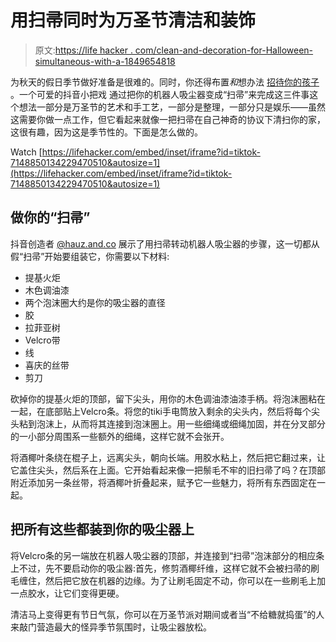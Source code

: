 # 用扫帚同时为万圣节清洁和装饰

> 原文:[https://life hacker . com/clean-and-decoration-for-Halloween-simultaneous-with-a-1849654818](https://lifehacker.com/clean-and-decorate-for-halloween-simultaneously-with-a-1849654818)

为秋天的假日季节做好准备是很难的。同时，你还得布置*和*想办法 [招待你的孩子](https://lifehacker.com/how-to-find-the-best-neighborhood-for-trick-or-treating-1849622382) 。一个可爱的抖音小把戏 通过把你的机器人吸尘器变成“扫帚”来完成这三件事这个想法一部分是万圣节的艺术和手工艺，一部分是整理，一部分只是娱乐——虽然这需要你做一点工作，但它看起来就像一把扫帚在自己神奇的协议下清扫你的家，这很有趣，因为这是季节性的。下面是怎么做的。

Watch [https://lifehacker.com/embed/inset/iframe?id=tiktok-7148850134229470510&autosize=1](https://lifehacker.com/embed/inset/iframe?id=tiktok-7148850134229470510&autosize=1) 

## **做你的“扫帚”**

抖音创造者 [@hauz.and.co](https://www.tiktok.com/@hauz.and.co) 展示了用扫帚转动机器人吸尘器的步骤，这一切都从假“扫帚”开始要组装它，你需要以下材料:

*   提基火炬
*   木色调油漆
*   两个泡沫圈大约是你的吸尘器的直径
*   胶
*   拉菲亚树
*   Velcro带
*   线
*   喜庆的丝带
*   剪刀

砍掉你的提基火炬的顶部，留下尖头，用你的木色调油漆油漆手柄。将泡沫圈粘在一起，在底部贴上Velcro条。将您的tiki手电筒放入剩余的尖头内，然后将每个尖头粘到泡沫上，从而将其连接到泡沫圈上。用一些细绳或细绳加固，并在分叉部分的一小部分周围系一些额外的细绳，这样它就不会张开。

将酒椰叶条绕在棍子上，远离尖头，朝向长端。用胶水粘上，然后把它翻过来，让它盖住尖头，然后系在上面。它开始看起来像一把鬃毛不牢的旧扫帚了吗？在顶部附近添加另一条丝带，将酒椰叶折叠起来，赋予它一些魅力，将所有东西固定在一起。

## **把所有这些都装到你的吸尘器上**

将Velcro条的另一端放在机器人吸尘器的顶部，并连接到“扫帚”泡沫部分的相应条上不过，先不要启动你的吸尘器:首先，修剪酒椰纤维，这样它就不会被扫帚的刷毛缠住，然后把它放在机器的边缘。为了让刷毛固定不动，你可以在一些刷毛上加一点胶水，让它们变得更硬。

清洁马上变得更有节日气氛，你可以在万圣节派对期间或者当“不给糖就捣蛋”的人来敲门营造最大的怪异季节氛围时，让吸尘器放松。